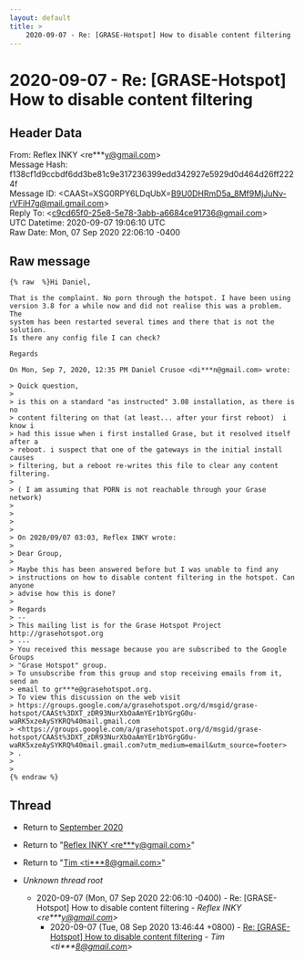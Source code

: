 ```yaml
---
layout: default
title: >
    2020-09-07 - Re: [GRASE-Hotspot] How to disable content filtering
---
```


# 2020-09-07 - Re: [GRASE-Hotspot] How to disable content filtering

## Header Data

From: Reflex INKY \<re***y@gmail.com\><br>
Message Hash: f138cf1d9ccbdf6dd3be81c9e317236399edd342927e5929d0d464d26ff2224f<br>
Message ID: \<CAASt=XSG0RPY6LDqUbX=B9U0DHRmD5a_8Mf9MjJuNv-rVFiH7g@mail.gmail.com\><br>
Reply To: \<c9cd65f0-25e8-5e78-3abb-a6684ce91736@gmail.com\><br>
UTC Datetime: 2020-09-07 19:06:10 UTC<br>
Raw Date: Mon, 07 Sep 2020 22:06:10 -0400<br>

## Raw message

```
{% raw  %}Hi Daniel,

That is the complaint. No porn through the hotspot. I have been using
version 3.8 for a while now and did not realise this was a problem. The
system has been restarted several times and there that is not the solution.
Is there any config file I can check?

Regards

On Mon, Sep 7, 2020, 12:35 PM Daniel Crusoe <di***n@gmail.com> wrote:

> Quick question,
>
> is this on a standard "as instructed" 3.08 installation, as there is no
> content filtering on that (at least... after your first reboot)  i know i
> had this issue when i first installed Grase, but it resolved itself after a
> reboot. i suspect that one of the gateways in the initial install causes
> filtering, but a reboot re-writes this file to clear any content filtering.
>
> ( I am assuming that PORN is not reachable through your Grase network)
>
>
>
>
> On 2020/09/07 03:03, Reflex INKY wrote:
>
> Dear Group,
>
> Maybe this has been answered before but I was unable to find any
> instructions on how to disable content filtering in the hotspot. Can anyone
> advise how this is done?
>
> Regards
> --
> This mailing list is for the Grase Hotspot Project http://grasehotspot.org
> ---
> You received this message because you are subscribed to the Google Groups
> "Grase Hotspot" group.
> To unsubscribe from this group and stop receiving emails from it, send an
> email to gr***e@grasehotspot.org.
> To view this discussion on the web visit
> https://groups.google.com/a/grasehotspot.org/d/msgid/grase-hotspot/CAASt%3DXT_zDR93NurXbOaAmYEr1bYGrgG0u-waRK5xzeAySYKRQ%40mail.gmail.com
> <https://groups.google.com/a/grasehotspot.org/d/msgid/grase-hotspot/CAASt%3DXT_zDR93NurXbOaAmYEr1bYGrgG0u-waRK5xzeAySYKRQ%40mail.gmail.com?utm_medium=email&utm_source=footer>
> .
>
>
{% endraw %}
```

## Thread

+ Return to [September 2020](/archive/2020/09)

+ Return to "[Reflex INKY <re***y<span>@</span>gmail.com>](/authors/re___y_at_gmail_com)"
+ Return to "[Tim <ti***8<span>@</span>gmail.com>](/authors/ti___8_at_gmail_com)"

+ _Unknown thread root_
  + 2020-09-07 (Mon, 07 Sep 2020 22:06:10 -0400) - Re: [GRASE-Hotspot] How to disable content filtering - _Reflex INKY \<re***y@gmail.com\>_
    + 2020-09-07 (Tue, 08 Sep 2020 13:46:44 +0800) - [Re: [GRASE-Hotspot] How to disable content filtering](/archive/2020/09/36d93d1cde66db1f6da360bc8cb78336df4d90cb17fca16b61f2328556b8cebd) - _Tim \<ti***8@gmail.com\>_

